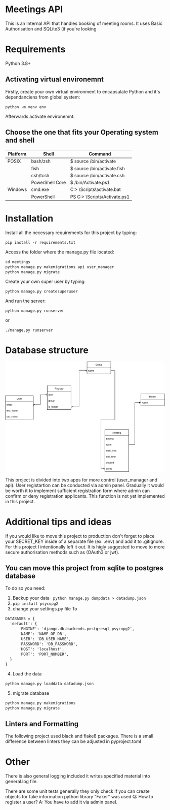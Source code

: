 # Meetings API

This is an Internal API that handles booking of meeting rooms. It uses Basic Authorisation and SQLite3 (if you're looking   

# Requirements
 Python 3.8+

## Activating virtual environemnt 
Firstly, create your own virtual environment to encapsulate Python and it's dependanciens from global system:
```
python -m venv env
```

Afterwards activate environemnt:
## Choose the one that fits your Operating system and shell
| Platform      | Shell          | Command                              |
| --------------| ---------------|--------------------------------------|
| POSIX         | bash/zsh       | $ source <venv>/bin/activate         |
|               | fish           | $ source <venv>/bin/activate.fish    |
|               | csh/tcsh       | $ source <venv>/bin/activate.csh     |
|               | PowerShell Core| $ <venv>/bin/Activate.ps1            |
| Windows       | cmd.exe        | C:\> <venv>\Scripts\activate.bat     |
|               | PowerShell     | PS C:\> <venv>\Scripts\Activate.ps1  |


# Installation 

Install all the necessary requirements for this project by typing:

```
pip install -r requirements.txt
```
Access the folder where the manage.py file located: 

```
cd meetings
python manage.py makemigrations api user_manager
python manage.py migrate
```

Create your own super user by typing:

```
python manage.py createsuperuser
```
And run the server:
```
python manage.py runserver
```
or
```
./manage.py runserver
```


# Database structure
![Database ER diagram](https://github.com/CypressG/cct/blob/master/Documentation/database.png?raw=true)

 This project is divided into two apps for more control (user_manager and api). User registartion can be conducted via admin panel. Gradually it would be worth it to implement sufficient registration form where admin can confirm or deny registration applicants. This function is not yet implemented in this project.    

# Additional tips and ideas
If you would like to move this project to production don't forget to place your SECRET_KEY inside of a separate file (ex. .env) and add it to .gitignore. For this project I intentionally left it out. It is higly suggested to move to more secure authorisation methods such as  (OAuth3 or jwt). 
  
## You can move this project from sqlite to postgres database
  
  To do so you need:
  1) Backup your data 
  ``` python manage.py dumpdata > datadump.json```
  2) ```pip install psycopg2```
  3) change your settings.py file To
  ```
  DATABASES = {
    'default': {
        'ENGINE': 'django.db.backends.postgresql_psycopg2',
        'NAME': 'NAME_OF_DB',
        'USER': 'DB_USER_NAME',
        'PASSWORD': 'DB_PASSWORD',
        'HOST': 'localhost',
        'PORT': 'PORT_NUMBER',
    }
}
  ```
  4) Load the data 
  ```
  python manage.py loaddata datadump.json

  ```
  5) migrate database 
  ```
  python manage.py makemigrations
  python manage.py migrate
  ```

  
## Linters and Formatting
The following project used black and flake8 packages. There is a small difference between linters they can be adjusted in pyproject.toml

# Other
There is also general logging included it writes specified material into general.log file. 

There are some unit tests generally they only check if you can create objects for fake information python library "Faker" was used
Q: How to register a user?
A: You have to add it via admin panel. 
